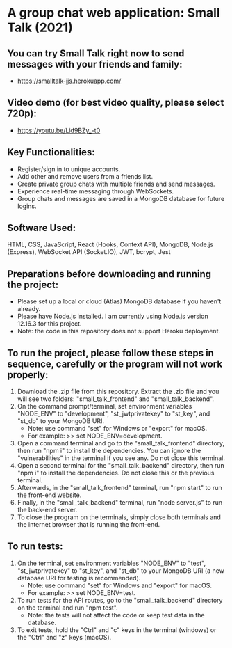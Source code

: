 # A group chat web application: Small Talk (2021)

## You can try Small Talk right now to send messages with your friends and family:
* https://smalltalk-jjs.herokuapp.com/

## Video demo (for best video quality, please select 720p):
* https://youtu.be/Lid9BZy_-t0

## Key Functionalities:
* Register/sign in to unique accounts.
* Add other and remove users from a friends list.
* Create private group chats with multiple friends and send messages.
* Experience real-time messaging through WebSockets.
* Group chats and messages are saved in a MongoDB database for future logins.

## Software Used: 
HTML, CSS, JavaScript, React (Hooks, Context API), MongoDB, Node.js (Express), WebSocket API (Socket.IO), JWT, bcrypt, Jest

## Preparations before downloading and running the project:
* Please set up a local or cloud (Atlas) MongoDB database if you haven't already.
* Please have Node.js installed. I am currently using Node.js version 12.16.3 for this project.
* Note: the code in this repository does not support Heroku deployment.

## To run the project, please follow these steps in sequence, carefully or the program will not work properly:
1. Download the .zip file from this repository. Extract the .zip file and you will see two folders: "small_talk_frontend" and "small_talk_backend".
1. On the command prompt/terminal, set environment variables "NODE_ENV" to "development", "st_jwtprivatekey" to "st_key", and "st_db" to your MongoDB URI.
   * Note: use command "set" for Windows or "export" for macOS.
   * For example: >> set NODE_ENV=development.
1. Open a command terminal and go to the "small_talk_frontend" directory, then run "npm i" to install the dependencies. You can ignore the "vulnerabilities" in the terminal if you see any. Do not close this terminal.
1. Open a second terminal for the "small_talk_backend" directory, then run "npm i" to install the dependencies. Do not close this or the previous terminal.
1. Afterwards, in the "small_talk_frontend" terminal, run "npm start" to run the front-end website.
1. Finally, in the "small_talk_backend" terminal, run "node server.js" to run the back-end server.
1. To close the program on the terminals, simply close both terminals and the internet browser that is running the front-end.

## To run tests:
1. On the terminal, set environment variables "NODE_ENV" to "test", "st_jwtprivatekey" to "st_key", and "st_db" to your MongoDB URI (a new database URI for testing is recommended).
   * Note: use command "set" for Windows and "export" for macOS.
   * For example: >> set NODE_ENV=test.
1. To run tests for the API routes, go to the "small_talk_backend" directory on the terminal and run "npm test".
   * Note: the tests will not affect the code or keep test data in the database.
1. To exit tests, hold the "Ctrl" and "c" keys in the terminal (windows) or the "Ctrl" and "z" keys (macOS).
